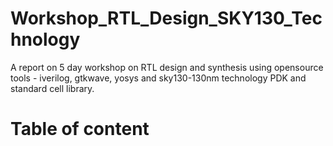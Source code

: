 # Workshop_RTL_Design_SKY130_Technology
A report on 5 day workshop on RTL design and synthesis using opensource tools - iverilog, gtkwave, yosys and sky130-130nm technology PDK and standard cell library.
# Table of content
